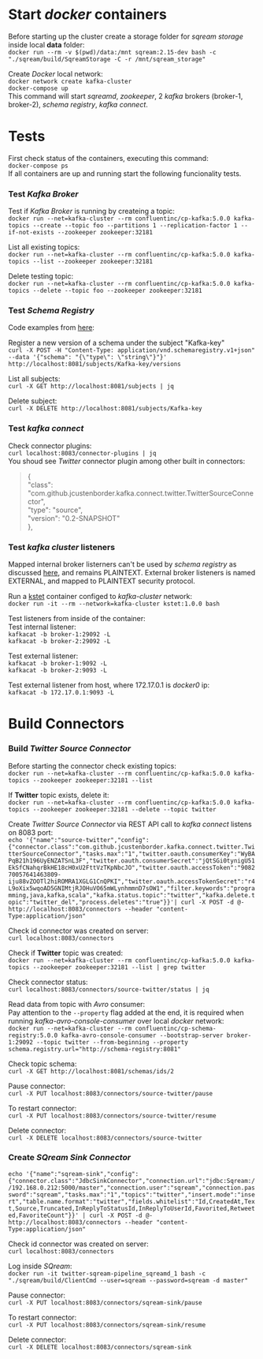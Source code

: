 # Start _docker_ containers  
Before starting up the cluster create a storage folder for _sqream storage_ inside local **data** folder:  
`docker run --rm -v $(pwd)/data:/mnt sqream:2.15-dev bash -c "./sqream/build/SqreamStorage -C -r /mnt/sqream_storage"`  

Create _Docker_ local network:   
`docker network create kafka-cluster`  
`docker-compose up`  
This command will start _sqreamd_, _zookeeper_, 2 _kafka_ brokers (broker-1, broker-2), _schema registry_, _kafka connect_.  

# Tests
First check status of the containers, executing this command:  
`docker-compose ps`  
If all containers  are up and running start the following funcionality tests.  

### Test _Kafka Broker_
Test if _Kafka Broker_ is running by createing a topic:  
`docker run --net=kafka-cluster --rm confluentinc/cp-kafka:5.0.0 kafka-topics --create --topic foo --partitions 1 --replication-factor 1 --if-not-exists --zookeeper zookeeper:32181`

List all existing topics:  
`docker run --net=kafka-cluster --rm confluentinc/cp-kafka:5.0.0 kafka-topics --list --zookeeper zookeeper:32181`  

Delete testing topic:  
`docker run --net=kafka-cluster --rm confluentinc/cp-kafka:5.0.0 kafka-topics --delete --topic foo --zookeeper zookeeper:32181`  

### Test _Schema Registry_
Code examples from [here](https://github.com/confluentinc/schema-registry#quickstart):  

Register a new version of a schema under the subject "Kafka-key"  
`curl -X POST -H "Content-Type: application/vnd.schemaregistry.v1+json" --data '{"schema": "{\"type\": \"string\"}"}' http://localhost:8081/subjects/Kafka-key/versions`  
     
List all subjects:  
`curl -X GET http://localhost:8081/subjects | jq`  

Delete subject:  
`curl -X DELETE http://localhost:8081/subjects/Kafka-key`  

### Test _kafka connect_
Check connector plugins:  
`curl localhost:8083/connector-plugins | jq`  
You shoud see _Twitter_ connector plugin among other built in connectors:  
> {  
    "class": "com.github.jcustenborder.kafka.connect.twitter.TwitterSourceConnector",  
    "type": "source",  
    "version": "0.2-SNAPSHOT"  
  },  
  
### Test _kafka cluster_ listeners
Mapped internal broker listerners can't be used by _schema registry_ as discussed [here](https://github.com/confluentinc/schema-registry/issues/648), and remains PLAINTEXT. External broker listeners is named EXTERNAL, and mapped to PLAINTEXT security protocol.  

Run a [kstet](http://gitlab.sq.l/DevOps/kstet) container configed to _kafka-cluster_ network:  
`docker run -it --rm --network=kafka-cluster kstet:1.0.0 bash`  

Test listeners from inside of the container:  
Test internal listener:  
`kafkacat -b broker-1:29092 -L`  
`kafkacat -b broker-2:29092 -L` 

Test external listener:  
`kafkacat -b broker-1:9092 -L`  
`kafkacat -b broker-2:9093 -L`  

Test external listener from host, where 172.17.0.1 is _docker0_ ip:  
`kafkacat -b 172.17.0.1:9093 -L`  

# Build Connectors
### Build _Twitter Source Connector_
Before starting the connector check existing topics:  
`docker run --net=kafka-cluster --rm confluentinc/cp-kafka:5.0.0 kafka-topics --zookeeper zookeeper:32181 --list`  

If **Twitter** topic exists, delete it:  
`docker run --net=kafka-cluster --rm confluentinc/cp-kafka:5.0.0 kafka-topics --zookeeper zookeeper:32181 --delete --topic twitter` 
 
Create _Twitter Source Connector_ via REST API call to _kafka connect_ listens on 8083 port:  
 `echo '{"name":"source-twitter","config":{"connector.class":"com.github.jcustenborder.kafka.connect.twitter.TwitterSourceConnector","tasks.max":"1","twitter.oauth.consumerKey":"WyBAPqB21h196UyENZATSnL3F","twitter.oauth.consumerSecret":"jQtSGi0tynigU51EkSfCNahqrBkHE18cH0xU2FttVzTKpNbcJO","twitter.oauth.accessToken":"908270057641463809-iju88vZOOTl2hiROMRA1XGLG1CnQPKI","twitter.oauth.accessTokenSecret":"r4L9oXix5wqoAD5GNIMtjRJOHuVO65mWLynhmmnD7sOW1","filter.keywords":"programming,java,kafka,scala","kafka.status.topic":"twitter","kafka.delete.topic":"twitter_del","process.deletes":"true"}}'| curl -X POST -d @- http://localhost:8083/connectors --header "content-Type:application/json"`  
 
Check id connector was created on server:  
`curl localhost:8083/connectors`  

Check if **Twitter** topic was created:  
`docker run --net=kafka-cluster --rm confluentinc/cp-kafka:5.0.0 kafka-topics --zookeeper zookeeper:32181 --list | grep twitter`  

Check connector status:  
`curl localhost:8083/connectors/source-twitter/status | jq`  

Read data from topic with _Avro_ consumer:   
Pay attention to the `--property` flag added at the end, it is required when running _kafka-avro-console-consumer_ over local _docker_ network:  
`docker run --net=kafka-cluster --rm confluentinc/cp-schema-registry:5.0.0 kafka-avro-console-consumer --bootstrap-server broker-1:29092 --topic twitter --from-beginning --property schema.registry.url="http://schema-registry:8081"`  

Check topic schema:  
`curl -X GET http://localhost:8081/schemas/ids/2`  

Pause connector:  
`curl -X PUT localhost:8083/connectors/source-twitter/pause`  

To restart connector:  
`curl -X PUT localhost:8083/connectors/source-twitter/resume`  

Delete connector:  
`curl -X DELETE localhost:8083/connectors/source-twitter`  

### Create _SQream Sink Connector_
`echo '{"name":"sqream-sink","config":{"connector.class":"JdbcSinkConnector","connection.url":"jdbc:Sqream://192.168.0.212:5000/master","connection.user":"sqream","connection.password":"sqream","tasks.max":"1","topics":"twitter","insert.mode":"insert","table.name.format":"twitter","fields.whitelist":"Id,CreatedAt,Text,Source,Truncated,InReplyToStatusId,InReplyToUserId,Favorited,Retweeted,FavoriteCount"}}' | curl -X POST -d @- http://localhost:8083/connectors --header "content-Type:application/json"`  

Check id connector was created on server:  
`curl localhost:8083/connectors`  

Log inside _SQream_:  
`docker run -it twitter-sqream-pipeline_sqreamd_1 bash -c "./sqream/build/ClientCmd --user=sqream --password=sqream -d master"`  

Pause connector:  
`curl -X PUT localhost:8083/connectors/sqream-sink/pause`  

To restart connector:  
`curl -X PUT localhost:8083/connectors/sqream-sink/resume`  

Delete connector:  
`curl -X DELETE localhost:8083/connectors/sqream-sink`  


